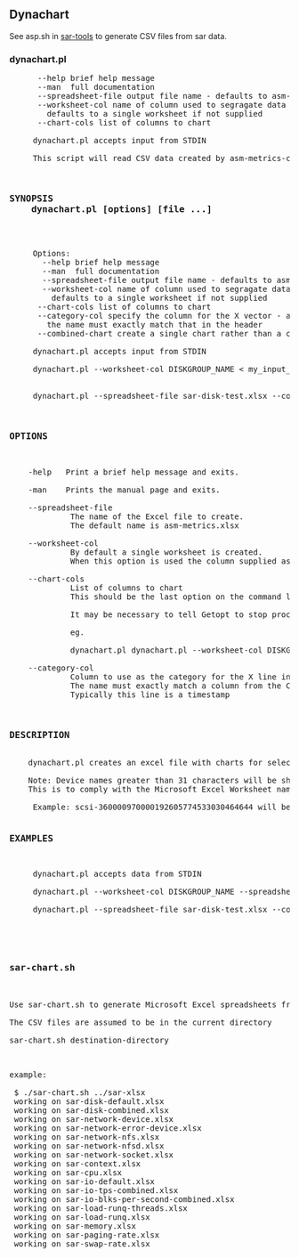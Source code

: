 
<h2>Dynachart</h2>

See asp.sh in <a href=https://github.com/jkstill/sar-tools>sar-tools</a> to generate CSV files from sar data.


<h3>dynachart.pl</h3>

<pre>
      --help brief help message
      --man  full documentation
      --spreadsheet-file output file name - defaults to asm-metrics.xlsx
      --worksheet-col name of column used to segragate data into worksheets
        defaults to a single worksheet if not supplied
      --chart-cols list of columns to chart

     dynachart.pl accepts input from STDIN

     This script will read CSV data created by asm-metrics-collector.pl or asm-metrics-aggregator.pl
</h3>

<h3>SYNOPSIS
    dynachart.pl [options] [file ...]</h3>
<pre>

     Options:
       --help brief help message
       --man  full documentation
       --spreadsheet-file output file name - defaults to asm-metrics.xlsx
       --worksheet-col name of column used to segragate data into worksheets
         defaults to a single worksheet if not supplied
      --chart-cols list of columns to chart
      --category-col specify the column for the X vector - a timestamp is typically used
        the name must exactly match that in the header
      --combined-chart create a single chart rather than a chart for each value specified in --chart-cols

     dynachart.pl accepts input from STDIN

     dynachart.pl --worksheet-col DISKGROUP_NAME < my_input_file.csv


     dynachart.pl --spreadsheet-file sar-disk-test.xlsx --combined-chart --worksheet-col DEV --category-col 'timestamp' --chart-cols 'rd_sec/s' --chart-cols 'wr_sec/s' < sar-disk-test.csv
</h3>

<h3>OPTIONS</h3>
<pre>
    -help   Print a brief help message and exits.

    -man    Prints the manual page and exits.

    --spreadsheet-file
             The name of the Excel file to create.
             The default name is asm-metrics.xlsx

    --worksheet-col
             By default a single worksheet is created.
             When this option is used the column supplied as an argument will be used to segragate data into separate worksheets.

    --chart-cols
             List of columns to chart
             This should be the last option on the command line if used.

             It may be necessary to tell Getopt to stop processing arguments with '--' in some cases.

             eg.

             dynachart.pl dynachart.pl --worksheet-col DISKGROUP_NAME --chart-cols READS WRITES -- logs/asm-oravm-20150512_01-agg-dg.csv

    --category-col
             Column to use as the category for the X line in the chart - default to the first column
             The name must exactly match a column from the CSV file
             Typically this line is a timestamp
</h3>

<h3>DESCRIPTION</h3>
    dynachart.pl creates an excel file with charts for selected columns>

    Note: Device names greater than 31 characters will be shortened to 31 characters
    This is to comply with the Microsoft Excel Worksheet naming standard.

	 Example: scsi-360000970000192605774533030464644 will be shortened to scsi-360000970...74533030464644

<h3>EXAMPLES</h3>
<pre>
     dynachart.pl accepts data from STDIN

     dynachart.pl --worksheet-col DISKGROUP_NAME --spreadsheet-file mywork.xlsx

     dynachart.pl --spreadsheet-file sar-disk-test.xlsx --combined-chart --worksheet-col DEV --category-col 'timestamp' --chart-cols 'rd_sec/s' --chart-cols 'wr_sec/s' < sar-disk-test.csv

</h3>


<h3>sar-chart.sh</h3>

Use sar-chart.sh to generate Microsoft Excel spreadsheets from sar data using dynachart.pl.

The CSV files are assumed to be in the current directory

sar-chart.sh destination-directory

<pre>

example:  

 $ ./sar-chart.sh ../sar-xlsx
 working on sar-disk-default.xlsx
 working on sar-disk-combined.xlsx
 working on sar-network-device.xlsx
 working on sar-network-error-device.xlsx
 working on sar-network-nfs.xlsx
 working on sar-network-nfsd.xlsx
 working on sar-network-socket.xlsx
 working on sar-context.xlsx
 working on sar-cpu.xlsx
 working on sar-io-default.xlsx
 working on sar-io-tps-combined.xlsx
 working on sar-io-blks-per-second-combined.xlsx
 working on sar-load-runq-threads.xlsx
 working on sar-load-runq.xlsx
 working on sar-memory.xlsx
 working on sar-paging-rate.xlsx
 working on sar-swap-rate.xlsx

</pre>




